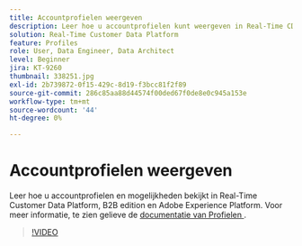 ```yaml
---
title: Accountprofielen weergeven
description: Leer hoe u accountprofielen kunt weergeven in Real-Time CDP B2B edition.
solution: Real-Time Customer Data Platform
feature: Profiles
role: User, Data Engineer, Data Architect
level: Beginner
jira: KT-9260
thumbnail: 338251.jpg
exl-id: 2b739872-0f15-429c-8d19-f3bcc81f2f89
source-git-commit: 286c85aa88d44574f00ded67f0de8e0c945a153e
workflow-type: tm+mt
source-wordcount: '44'
ht-degree: 0%

---
```


# Accountprofielen weergeven

Leer hoe u accountprofielen en mogelijkheden bekijkt in Real-Time Customer Data Platform, B2B edition en Adobe Experience Platform. Voor meer informatie, te zien gelieve de [ documentatie van Profielen ](https://experienceleague.adobe.com/docs/experience-platform/rtcdp/profile/profile-browse.html?lang=nl-NL).

>[!VIDEO](https://video.tv.adobe.com/v/3446583?learn=on&enablevpops&captions=dut)

